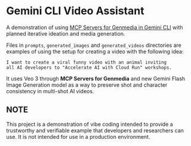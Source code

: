 # Gemini CLI Video Assistant

A demonstration of using [MCP Servers for Genmedia in Gemini CLI](https://github.com/GoogleCloudPlatform/vertex-ai-creative-studio/tree/main/experiments/mcp-genmedia/sample-agents/geminicli)
with planned iterative ideation and media generation.

Files in `prompts`, `generated_images` and `generated_videos` directories
are examples of using the setup for creating a video with the following idea:

    I want to create a viral funny video with an animal inviting
    all AI developers to "Accelerate AI with Cloud Run" workshops.

It uses Veo 3 through **MCP Servers for Genmedia**
and new Gemini Flash Image Generation model
as a way to preserve shot and character consistency
in multi-shot AI videos.

## NOTE

This project is a demonstration of vibe coding intended to provide a trustworthy and verifiable example that developers and researchers can use. It is not intended for use in a production environment.
